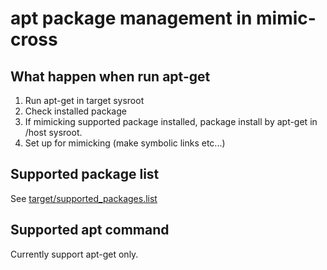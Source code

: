 # apt package management in mimic-cross

## What happen when run apt-get

1. Run apt-get in target sysroot
2. Check installed package
3. If mimicking supported package installed, package install by apt-get in /host
   sysroot.
4. Set up for mimicking (make symbolic links etc...)

## Supported package list

See [target/supported_packages.list](../target/supported_packages.list)

## Supported apt command

Currently support apt-get only.
